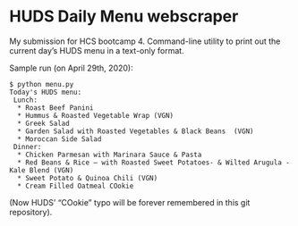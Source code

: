 # HUDS Daily Menu webscraper

My submission for HCS bootcamp 4. Command-line utility to print out the current day’s HUDS menu in a text-only format.

Sample run (on April 29th, 2020):
```
$ python menu.py
Today's HUDS menu:
 Lunch:
  * Roast Beef Panini
  * Hummus & Roasted Vegetable Wrap (VGN)
  * Greek Salad
  * Garden Salad with Roasted Vegetables & Black Beans  (VGN)
  * Moroccan Side Salad
 Dinner:
  * Chicken Parmesan with Marinara Sauce & Pasta
  * Red Beans & Rice – with Roasted Sweet Potatoes- & Wilted Arugula -Kale Blend (VGN)
  * Sweet Potato & Quinoa Chili (VGN)
  * Cream Filled Oatmeal COokie
```

(Now HUDS’ “COokie” typo will be forever remembered in this git repository).

